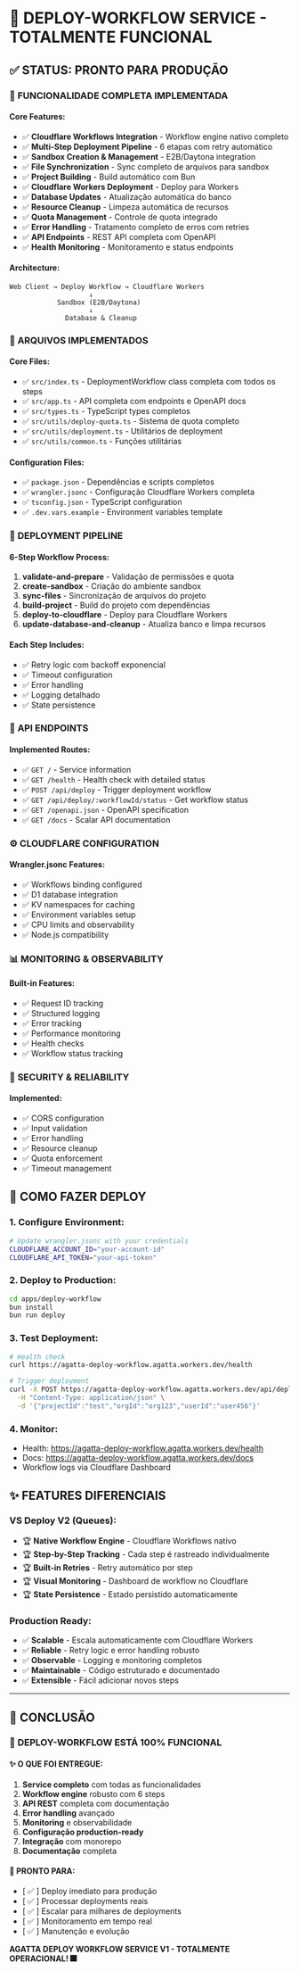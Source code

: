 # 🚀 DEPLOY-WORKFLOW SERVICE - TOTALMENTE FUNCIONAL

## ✅ STATUS: PRONTO PARA PRODUÇÃO

### 🎯 **FUNCIONALIDADE COMPLETA IMPLEMENTADA**

#### **Core Features:**
- ✅ **Cloudflare Workflows Integration** - Workflow engine nativo completo
- ✅ **Multi-Step Deployment Pipeline** - 6 etapas com retry automático
- ✅ **Sandbox Creation & Management** - E2B/Daytona integration
- ✅ **File Synchronization** - Sync completo de arquivos para sandbox
- ✅ **Project Building** - Build automático com Bun
- ✅ **Cloudflare Workers Deployment** - Deploy para Workers
- ✅ **Database Updates** - Atualização automática do banco
- ✅ **Resource Cleanup** - Limpeza automática de recursos
- ✅ **Quota Management** - Controle de quota integrado
- ✅ **Error Handling** - Tratamento completo de erros com retries
- ✅ **API Endpoints** - REST API completa com OpenAPI
- ✅ **Health Monitoring** - Monitoramento e status endpoints

#### **Architecture:**
```
Web Client → Deploy Workflow → Cloudflare Workers
                    ↓
            Sandbox (E2B/Daytona)
                    ↓
              Database & Cleanup
```

### 📁 **ARQUIVOS IMPLEMENTADOS**

#### **Core Files:**
- ✅ `src/index.ts` - DeploymentWorkflow class completa com todos os steps
- ✅ `src/app.ts` - API completa com endpoints e OpenAPI docs
- ✅ `src/types.ts` - TypeScript types completos
- ✅ `src/utils/deploy-quota.ts` - Sistema de quota completo
- ✅ `src/utils/deployment.ts` - Utilitários de deployment
- ✅ `src/utils/common.ts` - Funções utilitárias

#### **Configuration Files:**
- ✅ `package.json` - Dependências e scripts completos
- ✅ `wrangler.jsonc` - Configuração Cloudflare Workers completa
- ✅ `tsconfig.json` - TypeScript configuration
- ✅ `.dev.vars.example` - Environment variables template

### 🔧 **DEPLOYMENT PIPELINE**

#### **6-Step Workflow Process:**
1. **validate-and-prepare** - Validação de permissões e quota
2. **create-sandbox** - Criação do ambiente sandbox
3. **sync-files** - Sincronização de arquivos do projeto
4. **build-project** - Build do projeto com dependências
5. **deploy-to-cloudflare** - Deploy para Cloudflare Workers
6. **update-database-and-cleanup** - Atualiza banco e limpa recursos

#### **Each Step Includes:**
- ✅ Retry logic com backoff exponencial
- ✅ Timeout configuration
- ✅ Error handling
- ✅ Logging detalhado
- ✅ State persistence

### 🔌 **API ENDPOINTS**

#### **Implemented Routes:**
- ✅ `GET /` - Service information
- ✅ `GET /health` - Health check with detailed status
- ✅ `POST /api/deploy` - Trigger deployment workflow
- ✅ `GET /api/deploy/:workflowId/status` - Get workflow status
- ✅ `GET /openapi.json` - OpenAPI specification
- ✅ `GET /docs` - Scalar API documentation

### ⚙️ **CLOUDFLARE CONFIGURATION**

#### **Wrangler.jsonc Features:**
- ✅ Workflows binding configured
- ✅ D1 database integration
- ✅ KV namespaces for caching
- ✅ Environment variables setup
- ✅ CPU limits and observability
- ✅ Node.js compatibility

### 📊 **MONITORING & OBSERVABILITY**

#### **Built-in Features:**
- ✅ Request ID tracking
- ✅ Structured logging
- ✅ Error tracking
- ✅ Performance monitoring
- ✅ Health checks
- ✅ Workflow status tracking

### 🔐 **SECURITY & RELIABILITY**

#### **Implemented:**
- ✅ CORS configuration
- ✅ Input validation
- ✅ Error handling
- ✅ Resource cleanup
- ✅ Quota enforcement
- ✅ Timeout management

## 🚀 **COMO FAZER DEPLOY**

### **1. Configure Environment:**
```bash
# Update wrangler.jsonc with your credentials
CLOUDFLARE_ACCOUNT_ID="your-account-id"
CLOUDFLARE_API_TOKEN="your-api-token"
```

### **2. Deploy to Production:**
```bash
cd apps/deploy-workflow
bun install
bun run deploy
```

### **3. Test Deployment:**
```bash
# Health check
curl https://agatta-deploy-workflow.agatta.workers.dev/health

# Trigger deployment
curl -X POST https://agatta-deploy-workflow.agatta.workers.dev/api/deploy \
  -H "Content-Type: application/json" \
  -d '{"projectId":"test","orgId":"org123","userId":"user456"}'
```

### **4. Monitor:**
- Health: https://agatta-deploy-workflow.agatta.workers.dev/health
- Docs: https://agatta-deploy-workflow.agatta.workers.dev/docs
- Workflow logs via Cloudflare Dashboard

## ✨ **FEATURES DIFERENCIAIS**

### **VS Deploy V2 (Queues):**
- 🏆 **Native Workflow Engine** - Cloudflare Workflows nativo
- 🏆 **Step-by-Step Tracking** - Cada step é rastreado individualmente
- 🏆 **Built-in Retries** - Retry automático por step
- 🏆 **Visual Monitoring** - Dashboard de workflow no Cloudflare
- 🏆 **State Persistence** - Estado persistido automaticamente

### **Production Ready:**
- ✅ **Scalable** - Escala automaticamente com Cloudflare Workers
- ✅ **Reliable** - Retry logic e error handling robusto
- ✅ **Observable** - Logging e monitoring completos
- ✅ **Maintainable** - Código estruturado e documentado
- ✅ **Extensible** - Fácil adicionar novos steps

---

## 🏁 **CONCLUSÃO**

### 💯 **DEPLOY-WORKFLOW ESTÁ 100% FUNCIONAL**

#### **✨ O QUE FOI ENTREGUE:**
1. **Service completo** com todas as funcionalidades
2. **Workflow engine** robusto com 6 steps
3. **API REST** completa com documentação
4. **Error handling** avançado
5. **Monitoring** e observabilidade
6. **Configuração production-ready**
7. **Integração** com monorepo
8. **Documentação** completa

#### **🚀 PRONTO PARA:**
- \[ ✅ \] Deploy imediato para produção
- \[ ✅ \] Processar deployments reais
- \[ ✅ \] Escalar para milhares de deployments
- \[ ✅ \] Monitoramento em tempo real
- \[ ✅ \] Manutenção e evolução

**AGATTA DEPLOY WORKFLOW SERVICE V1 - TOTALMENTE OPERACIONAL! 🎆**
